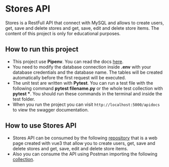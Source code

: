 # Stores API

Stores is a RestFull API that connect with MySQL and allows to create users, get, save and delete 
stores and get, save, edit and delete store items. The content of this project is only for educational purposes.

## How to run this project

* This project use **Pipenv**. You can read the docs [here](https://pipenv-es.readthedocs.io/es/latest/).
* You need to modify the database connection inside **.env** with your database credentials and the database name.
The tables will be created automatically before the first request will be executed.
* The unit test are written with **Pytest**. You can run a test file with the following command
__pytest filename.py__ or the whole test collection with __pytest \*__. You should run these commands in the
terminal and inside the test folder.
* When you run the project you can visit `http://localhost:5000/apidocs` to view the swagger documentation.

## How to use Stores API

* Stores API can be consumed by the following
[repository](https://github.com/pablobascunana/stores-vue3) that is a web page created with vue3 that allow you
to create users, get, save and delete stores and get, save, edit and delete store items.
* Also you can consume the API using Postman importing the following
[collection](https://www.getpostman.com/collections/c34402699649f5337d0b).
